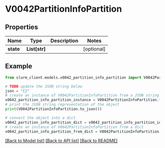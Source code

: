 # V0042PartitionInfoPartition


## Properties

Name | Type | Description | Notes
------------ | ------------- | ------------- | -------------
**state** | **List[str]** |  | [optional] 

## Example

```python
from slurm_client.models.v0042_partition_info_partition import V0042PartitionInfoPartition

# TODO update the JSON string below
json = "{}"
# create an instance of V0042PartitionInfoPartition from a JSON string
v0042_partition_info_partition_instance = V0042PartitionInfoPartition.from_json(json)
# print the JSON string representation of the object
print(V0042PartitionInfoPartition.to_json())

# convert the object into a dict
v0042_partition_info_partition_dict = v0042_partition_info_partition_instance.to_dict()
# create an instance of V0042PartitionInfoPartition from a dict
v0042_partition_info_partition_from_dict = V0042PartitionInfoPartition.from_dict(v0042_partition_info_partition_dict)
```
[[Back to Model list]](../README.md#documentation-for-models) [[Back to API list]](../README.md#documentation-for-api-endpoints) [[Back to README]](../README.md)


